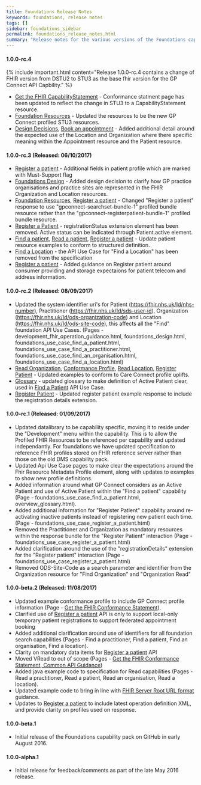 ```yaml
---
title: Foundations Release Notes
keywords: foundations, release notes
tags: []
sidebar: foundations_sidebar
permalink: foundations_release_notes.html
summary: "Release notes for the various versions of the Foundations capability."
---
```


#### 1.0.0-rc.4

{% include important.html content="Release 1.0.0-rc.4 contains a change of FHIR version from DSTU2 to STU3 as the base fhir version for the GP Connect API Capbility." %}

- [Get the FHIR CapabilityStatement](foundations_use_case_get_the_fhir_capability_statement.html) - Conformance statment page has been updated to reflect the change in STU3 to a CapabilityStatement resource.
- [Foundation Resources](datalibraryfoundation.html) - Updated the resources to be the new GP Connect profiled STU3 resources.
- [Design Decisions](foundations_design.html#definition-of-organisation-and-location-entities), [Book an appointment](appointments_use_case_book_an_appointment.html#payload-request-body) - Added additional detail around the expected use of the Location and Organization where there specific meaning within the Appointment resource and the Patient resource.

#### 1.0.0-rc.3 (Released: 06/10/2017)
- [Register a patient](foundations_use_case_register_a_patient.html#payload-request-body) - Additional fields in patient profile which are marked with Must-Support flag 
- [Foundations Design](foundations_design.html#definition-of-organisation-and-location-entities) - Added design decision to clarify how GP practice organisations and practice sites are represented in the FHIR Organization and Location resources.
- [Foundation Resources](datalibraryfoundation.html#register-a-patient), [Register a patient](foundations_use_case_register_a_patient.html#payload-response-body) - Changed "Register a patient" response to use "gpconnect-searchset-bundle-1" profiled bundle resource rather than the "gpconnect-registerpatient-bundle-1" profiled bundle resource.
- [Register a Patient](foundations_use_case_register_a_patient.html#payload-response-body) - registrationStatus extension element has been removed. Active status can be indicated through Patient.active element.
- [Find a patient](foundations_use_case_find_a_patient.html), [Read a patient](foundations_use_case_read_a_patient.html), [Register a patient](foundations_use_case_register_a_patient.html) - Update patient resource examples to conform to structured definition.
- [Find a Location]() - the API Use Case for "Find a Location" has been removed from the specification
- [Register a patient](foundations_use_case_register_a_patient.html) - Added guidance on Register patient around consumer providing and storage expectaions for patient telecom and address information.

#### 1.0.0-rc.2 (Released: 08/09/2017)
- Updated the system identifier uri's for Patient (https://fhir.nhs.uk/Id/nhs-number), Practitioner (https://fhir.nhs.uk/Id/sds-user-id), Organization (https://fhir.nhs.uk/Id/ods-organization-code) and Location (https://fhir.nhs.uk/Id/ods-site-code), this affects all the "Find" foundation API Use Cases. (Pages - development_fhir_operation_guidance.html, foundations_design.html, foundations_use_case_find_a_patient.html, foundations_use_case_find_a_practitioner.html, foundations_use_case_find_an_organisation.html, foundations_use_case_find_a_location.html)
- [Read Organization](foundations_use_case_read_an_organisation.html), [Conformance Profile](foundations_use_case_get_the_fhir_capability_statement.html), [Read Location](foundations_use_case_read_a_location.html), [Register Patient](foundations_use_case_register_a_patient.html) - Updated examples to conform to Care Connect profile uplifts.
- [Glossary](overview_glossary.html#active-patient) - updated glossary to make definition of Active Patient clear, used in [Find a Patient](foundations_use_case_find_a_patient.html) API Use Case.
- [Register Patient](foundations_use_case_register_a_patient.html) - Updated register patient example response to include the registration details extension.

#### 1.0.0-rc.1 (Released: 01/09/2017)
- Updated datalibrary to be capability specific, moving it to reside under the "Development" menu within the capability. This is to allow the Profiled FHIR Resources to be referenced per capability and updated independantly. For foundations we have updated specification to reference FHIR profiles stored on FHIR reference server rather than those on the old DMS capability pack.
- Updated Api Use Case pages to make clear the expectations around the Fhir Resource Metadata Profile element, along with updates to examples to show new profile definitions.
- Added information around what GP Connect considers as an Active Patient and use of Active Patient within the "Find a patient" capability (Page - foundations_use_case_find_a_patient.html, overview_glossary.html).
- Added additional information for "Register Patient" capability around re-activating inactive patients instead of registering new patient each time. (Page - foundations_use_case_register_a_patient.html)
- Removed the Practitioner and Organization as mandatory resources within the response bundle for the "Register Patient" interaction (Page - foundations_use_case_register_a_patient.html)
- Added clarification around the use of the "registrationDetails" extension for the "Register patient" interaction (Page - foundations_use_case_register_a_patient.html)
- Removed ODS-Site-Code as a search parameter and identifier from the Organization resource for "Find Organization" and "Organization Read"

#### 1.0.0-beta.2 (Released: 11/08/2017)
- Updated example conformance profile to include GP Connect profile information (Page - [Get the FHIR Conformance Statement](foundations_use_case_get_the_fhir_capability_statement.html)).
- Clarified use of [Register a patient](foundations_use_case_register_a_patient.html) API is only to support local-only temporary patient registrations to support federated appointment booking
- Added additional clarification around use of identifiers for all foundation search capabilities (Pages - Find a practitioner, Find a patient, Find an organisation, Find a location).
- Clarity on mandatory data items for [Register a patient](foundations_use_case_register_a_patient.html#payload-request-body) API
- Moved VRead to out of scope (Pages - [Get the FHIR Conformance Statement, Common API Guidance](foundations_use_case_get_the_fhir_capability_statement.html))
- Added java example code to specification for Read capabilities (Pages - Read a practitioner, Read a patient, Read an organisation, Read a location).
- Updated example code to bring in line with [FHIR Server Root URL format](development_fhir_api_guidance.html#fhir-api-versioning) guidance.
- Updates to [Register a patient](foundations_use_case_register_a_patient.html) to include latest operation definition XML, and provide clarity on profiles used on response.

#### 1.0.0-beta.1
- Initial release of the Foundations capability pack on GitHub in early August 2016.
  
#### 1.0.0-alpha.1
- Initial release for feedback/comments as part of the late May 2016 release.
